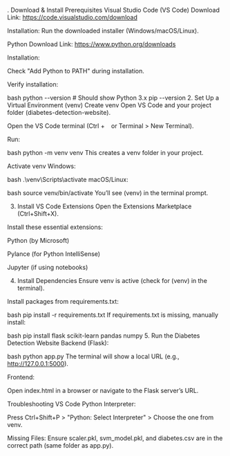 . Download & Install Prerequisites
Visual Studio Code (VS Code)
Download Link: https://code.visualstudio.com/download

Installation: Run the downloaded installer (Windows/macOS/Linux).

Python
Download Link: https://www.python.org/downloads

Installation:

Check "Add Python to PATH" during installation.

Verify installation:

bash
python --version  # Should show Python 3.x
pip --version
2. Set Up a Virtual Environment (venv)
Create venv
Open VS Code and your project folder (diabetes-detection-website).

Open the VS Code terminal (Ctrl + `` `` or Terminal > New Terminal).

Run:

bash
python -m venv venv
This creates a venv folder in your project.

Activate venv
Windows:

bash
.\venv\Scripts\activate
macOS/Linux:

bash
source venv/bin/activate
You’ll see (venv) in the terminal prompt.

3. Install VS Code Extensions
Open the Extensions Marketplace (Ctrl+Shift+X).

Install these essential extensions:

Python (by Microsoft)

Pylance (for Python IntelliSense)

Jupyter (if using notebooks)

4. Install Dependencies
Ensure venv is active (check for (venv) in the terminal).

Install packages from requirements.txt:

bash
pip install -r requirements.txt
If requirements.txt is missing, manually install:

bash
pip install flask scikit-learn pandas numpy
5. Run the Diabetes Detection Website
Backend (Flask):

bash
python app.py
The terminal will show a local URL (e.g., http://127.0.0.1:5000).

Frontend:

Open index.html in a browser or navigate to the Flask server’s URL.

Troubleshooting
VS Code Python Interpreter:

Press Ctrl+Shift+P > "Python: Select Interpreter" > Choose the one from venv.

Missing Files: Ensure scaler.pkl, svm_model.pkl, and diabetes.csv are in the correct path (same folder as app.py).
